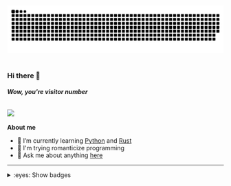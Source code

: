 <picture>
 <source media="(prefers-color-scheme: dark)" srcset="https://raw.githubusercontent.com/benzlokzik/benzlokzik/snakes/github-contribution-grid-snake-dark.svg" />
 <source media="(prefers-color-scheme: light)" srcset="https://raw.githubusercontent.com/benzlokzik/benzlokzik/snakes/github-contribution-grid-snake.svg" />
 <img alt="github-snake" src="https://raw.githubusercontent.com/benzlokzik/benzlokzik/snakes/github-contribution-grid-snake.svg" />
</picture>
<br/> <br/>


### Hi there 👋


###### **Wow, you're visitor number**

<img src="https://profile-counter.glitch.me/benzlokzik/count.svg" />



<!--
**benzlokzik/benzlokzik** is a ✨ _special_ ✨ repository because its `README.md` (this file) appears on your GitHub profile.

Here are some ideas to get you started:


- 👯 I’m looking to collaborate on ...
- 🤔 I’m looking for help with ...
- 💬 Ask me about ...
- 📫 How to reach me: ...
- 😄 Pronouns: ...
- ⚡ Fun fact: ...
-->

**About me**
- 🌱 I’m currently learning [Python](https://github.com/topics/python) and [Rust](https://github.com/topics/rust)
- 💜 I'm trying romanticize programming
- 💬 Ask me about anything [here](https://github.com/benzlokzik/benzlokzik/issues)

---



<details>
 
<summary>:eyes: Show badges</summary>
 <br/>
 
| <picture> <source srcset="https://github-readme-stats.vercel.app/api?username=benzlokzik&show_icons=true&include_all_commits=true&hide_border=true&theme=monokai" media="(prefers-color-scheme: dark)"/><source srcset="https://github-readme-stats.vercel.app/api?username=benzlokzik&show_icons=true&include_all_commits=true&hide_border=true&theme=buefy" media="(prefers-color-scheme: light), (prefers-color-scheme: no-preference)"/> <img src="https://github-readme-stats.vercel.app/api?username=benzlokzik&show_icons=true&include_all_commits=true&hide_border=true&theme=buefy" /> </picture> | <picture><source srcset="https://github-readme-stats.vercel.app/api/top-langs/?username=benzlokzik&layout=compact&hide_border=true&theme=monokai" media="(prefers-color-scheme: dark)"/><source srcset="https://github-readme-stats.vercel.app/api/top-langs/?username=benzlokzik&layout=compact&hide_border=true&theme=buefy" media="(prefers-color-scheme: light), (prefers-color-scheme: no-preference)"/><img src="https://github-readme-stats.vercel.app/api?username=benzlokzik&show_icons=true" /></picture> |
| ------------- | ------------- |
| <picture> <source srcset="https://streak-stats.demolab.com?user=benzlokzik&theme=monokai&hide_border=true&mode=weekly" media="(prefers-color-scheme: dark)"/><source srcset="https://streak-stats.demolab.com?user=benzlokzik&theme=buefy&hide_border=true&mode=weekly" media="(prefers-color-scheme: light), (prefers-color-scheme: no-preference)"/> <img src="https://streak-stats.demolab.com?user=benzlokzik&theme=buefy&hide_border=true&mode=weekly" /> </picture> | <picture><source srcset="https://streak-stats.demolab.com?user=benzlokzik&theme=monokai&hide_border=true&locale=ru&mode=weekly" media="(prefers-color-scheme: dark)"/><source srcset="https://streak-stats.demolab.com?user=benzlokzik&theme=buefy&hide_border=true&locale=ru&mode=weekly" media="(prefers-color-scheme: light), (prefers-color-scheme: no-preference)"/><img src="https://streak-stats.demolab.com?user=benzlokzik&theme=buefy&hide_border=true&locale=ru&mode=weekly" /></picture> |
| <picture> <source srcset="https://streak-stats.demolab.com?user=benzlokzik&theme=monokai&hide_border=true" media="(prefers-color-scheme: dark)"/><source srcset="https://streak-stats.demolab.com?user=benzlokzik&theme=buefy&hide_border=true" media="(prefers-color-scheme: light), (prefers-color-scheme: no-preference)"/> <img src="https://streak-stats.demolab.com?user=benzlokzik&theme=buefy&hide_border=true" /> </picture> | <picture><source srcset="https://streak-stats.demolab.com?user=benzlokzik&theme=monokai&hide_border=true&locale=hy" media="(prefers-color-scheme: dark)"/><source srcset="https://streak-stats.demolab.com?user=benzlokzik&theme=buefy&hide_border=true&locale=hy" media="(prefers-color-scheme: light), (prefers-color-scheme: no-preference)"/><img src="https://streak-stats.demolab.com?user=benzlokzik&theme=buefy&hide_border=true&locale=hy"/></picture> |
 
</details>

